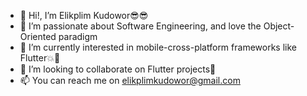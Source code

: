 - 👋 Hi!, I’m Elikplim Kudowor😎😎
- 👀 I’m passionate about Software Engineering, and love the Object-Oriented paradigm
- 🌱 I’m currently interested in mobile-cross-platform frameworks like Flutter💥🖤
- 💞️ I’m looking to collaborate on Flutter projects🙂
- 📫 You can reach me on elikplimkudowor@gmail.com

<!---
Hou-dini/Hou-dini is a ✨ special ✨ repository because its `README.md` (this file) appears on your GitHub profile.
You can click the Preview link to take a look at your changes.
--->
